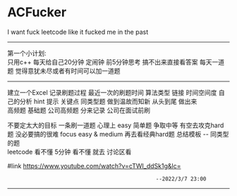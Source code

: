 # ACFucker
I want fuck leetcode like it fucked me in the past



------------------------------------------------------------------------
第一个小计划:  
只用c++  每天给自己20分钟  定闹钟  前5分钟思考  搞不出来直接看答案   每天一道题  觉得意犹未尽或者有时间可以加一道题

------------------------------------------------------------------------
建立一个Excel 
记录刷题过程  最近一次的刷题时间  算法类型  链接  时间空间度   自己的分析  hint 提示   关键点   同类型题   做到温故而知新
从头到尾 做出来   
高频题  基础题  公司高频题 分来记录   公司在面试前刷 

不要定太大的目标  一条刷一道题  心理上
easy 简单题  争取中等   有空去攻克hard题
没必要搞的很难   focus  easy & medium   再去看经典hard题
总结模板  --  同类型的题  
leetcode 看不懂   5分钟  看不懂 就去 讨论区看  

#link https://www.youtube.com/watch?v=cTWI_ddSk1g&lc=

                                                   --2022/3/7 23:00  
------------------------------------------------------------------------
